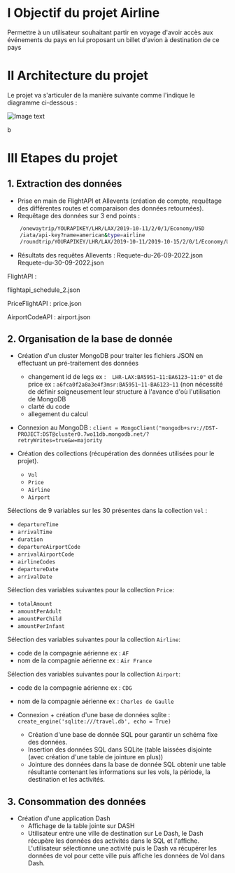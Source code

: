 

# I Objectif du projet Airline

Permettre à un utilisateur souhaitant partir en voyage d'avoir accès aux événements du pays en lui proposant un billet d'avion à destination de ce pays  


# II Architecture du projet 

Le projet va s'articuler de la manière suivante comme l'indique le diagramme ci-dessous : 

![Image text](file:///C:/Users/User/Downloads/Diagram_DST.drawio%20(1).png)


b


# III Etapes du projet 

## 1. Extraction des données 


- Prise en main de FlightAPI et Allevents (création de compte, requêtage des différentes routes et comparaison des données retournées).
- Requêtage des données sur 3 end points :
 ```bash
     /onewaytrip/YOURAPIKEY/LHR/LAX/2019-10-11/2/0/1/Economy/USD
     /iata/api-key?name=american&type=airline
     /roundtrip/YOURAPIKEY/LHR/LAX/2019-10-11/2019-10-15/2/0/1/Economy/USD
```
- Résultats des requêtes 
Allevents : 
Requete-du-26-09-2022.json
Requete-du-30-09-2022.json

FlightAPI : 

flightapi_schedule_2.json

PriceFlightAPI :
price.json

AirportCodeAPI : 
airport.json 

## 2. Organisation de la base de donnée 

 - Création d'un cluster MongoDB pour traiter les fichiers JSON en effectuant un pré-traitement des données
   - changement id de legs ex :```   LHR-LAX:BA5951~11:BA6123~11:0" ``` et de price ex : ```a6fca0f2a8a3e4f3msr:BA5951~11-BA6123~11``` (non nécessité de définir soigneusement leur structure à l'avance d'où l'utilisation de MongoDB
   - clarté du code  
   - allegement du calcul

- Connexion au MongoDB :  ```client = MongoClient("mongodb+srv://DST-PROJECT:DST@cluster0.7wo11db.mongodb.net/?retryWrites=true&w=majority```

- Création des collections (récupération des données utilisées pour le projet).
   -  ```Vol ```
   -   ```Price ```
   - ```Airline```
   - ```Airport```

Sélections de 9 variables sur les 30 présentes dans la collection ```Vol``` :
  - ```departureTime ```
  - ```arrivalTime```
  - ```duration```
  - ```departureAirportCode```
  - ```arrivalAirportCode```
  - ```airlineCodes```
  - ```departureDate```
  -  ```arrivalDate```

 Sélection des variables suivantes pour la collection ```Price```:
  - ```totalAmount```
  - ```amountPerAdult```
  - ```amountPerChild```
  - ```amountPerInfant``` 

 Sélection des variables suivantes pour la collection ```Airline```:
  - code de la compagnie aérienne ex : ```AF```
  - nom de la compagnie aérienne ex : ```Air France```


Sélection des variables suivantes pour la collection ```Airport```:
  - code de la compagnie aérienne ex : ```CDG```
  - nom de la compagnie aérienne ex : ```Charles de Gaulle```


- Connexion + création d'une base de données sqlite :``` create_engine('sqlite:///travel.db', echo = True)```
  - Création d'une base de donnée SQL pour garantir un schéma fixe des données. 
  - Insertion des données SQL dans SQLite (table laissées disjointe (avec création d'une table de jointure en plus))
  - Jointure des données dans la base de donnée SQL obtenir une table résultante contenant les informations sur les vols, la période, la destination et les activités. 



    

## 3. Consommation des données 

 - Création d'une application Dash
    - Affichage de la table jointe sur DASH
    - Utilisateur entre une ville de destination sur Le Dash, le Dash récupère les données des activités dans le SQL et l'affiche. L'utilisateur sélectionne une activité puis le Dash va récupérer les données de vol pour cette ville puis affiche les données de Vol dans Dash.
